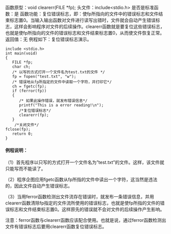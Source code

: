 函数原型：void clearerr(FILE *fp);
头文件：include<stdio.h>
是否是标准函数：是
函数功能：复位错误标志，即：使fp所指向的文件中的错误标志和文件结束标志置0。当输入输出函数对文件进行读写出错时，文件就会自动产生错误标志，这样会影响程序对文件的后续操作。clearerr函数就是要复位这些错误标志，也就是使fp所指向的文件的错误标志和文件结束标志置0，从而使文件恢复正常。
返回值：无
例程如下：复位错误标志演示。
```  
include <stdio.h>
int main(void)
{
   FILE *fp;
   char ch;
   /* 以写的方式打开一个文件名为test.txt的文件 */
   fp = fopen("test.txt", "w");
   /* 错误地从fp所指定的文件中读取一个字符，并打印它*/
   ch = fgetc(fp);
   if (ferror(fp))
   {
      /* 如果此操作错误，就发布错误信息*/
      printf("This is a error reading!\n");
      /*复位错误标志*/
      clearerr(fp);
   }
    /*关闭文件*/
fclose(fp);
   return 0;
}
```

#### 例程说明：

（1）首先程序以只写的方式打开一个文件名为”test.txt”的文件。这样，该文件就只能写而不能读了。

（2）程序企图应用fgetc函数从fp所指的文件中读出一个字符，这当然是违法的，因此文件自动产生错误标志。

（3）当用ferror函数检测出文件流存在错误时，就发布一条错误信息，并用clearerr函数清除fp指定的文件流所使用的错误标志，也就是使fp所指的文件的错误标志和文件结束标志置0。这样原先的错误就不会对文件的后续操作产生影响。

注意：ferror函数与clearerr函数应该配合使用。也就是说，通过ferror函数检测出文件有错误标志后要用clearerr函数复位错误标志。
